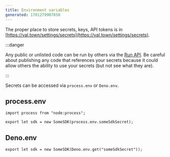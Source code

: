```yaml
---
title: Environment variables
generated: 1701279907850
---
```


The proper place to store secrets, keys, API tokens is in
[https://val.town/settings/secrets](https://val.town/settings/secrets).

:::danger

Any public or unlisted code can be run by others via the
[Run API](../val-town-api/run). Be careful about publishing any code that
references your secrets because it could allow others the ability to use your
secrets (but not see what they are).

:::

Secrets can be accessed via `process.env` or `Deno.env`.

## process.env

```tsx
import process from "node:process";

export let sdk = new SomeSDK(process.env.someSdkSecret);
```

## Deno.env

```tsx
export let sdk = new SomeSDK(Deno.env.get("someSdkSecret"));
```
